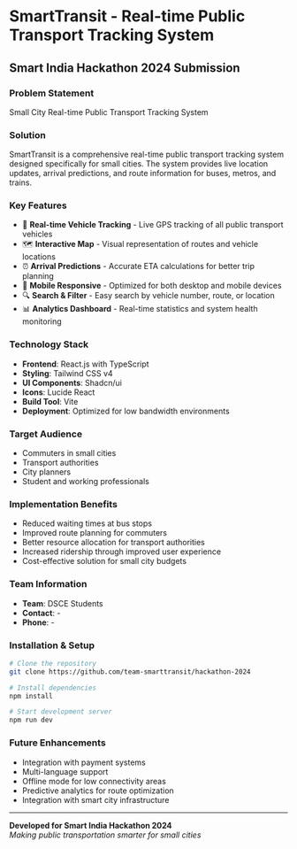 # SmartTransit - Real-time Public Transport Tracking System

## Smart India Hackathon 2024 Submission

### Problem Statement
Small City Real-time Public Transport Tracking System

### Solution
SmartTransit is a comprehensive real-time public transport tracking system designed specifically for small cities. The system provides live location updates, arrival predictions, and route information for buses, metros, and trains.

### Key Features
- 🚌 **Real-time Vehicle Tracking** - Live GPS tracking of all public transport vehicles
- 🗺️ **Interactive Map** - Visual representation of routes and vehicle locations
- ⏰ **Arrival Predictions** - Accurate ETA calculations for better trip planning
- 📱 **Mobile Responsive** - Optimized for both desktop and mobile devices
- 🔍 **Search & Filter** - Easy search by vehicle number, route, or location
- 📊 **Analytics Dashboard** - Real-time statistics and system health monitoring

### Technology Stack
- **Frontend**: React.js with TypeScript
- **Styling**: Tailwind CSS v4
- **UI Components**: Shadcn/ui
- **Icons**: Lucide React
- **Build Tool**: Vite
- **Deployment**: Optimized for low bandwidth environments

### Target Audience
- Commuters in small cities
- Transport authorities
- City planners
- Student and working professionals

### Implementation Benefits
- Reduced waiting times at bus stops
- Improved route planning for commuters
- Better resource allocation for transport authorities
- Increased ridership through improved user experience
- Cost-effective solution for small city budgets

### Team Information
- **Team**: DSCE Students
- **Contact**: -
- **Phone**: -

### Installation & Setup

```bash
# Clone the repository
git clone https://github.com/team-smarttransit/hackathon-2024

# Install dependencies
npm install

# Start development server
npm run dev
```

### Future Enhancements
- Integration with payment systems
- Multi-language support
- Offline mode for low connectivity areas
- Predictive analytics for route optimization
- Integration with smart city infrastructure

---

**Developed for Smart India Hackathon 2024**  
*Making public transportation smarter for small cities*